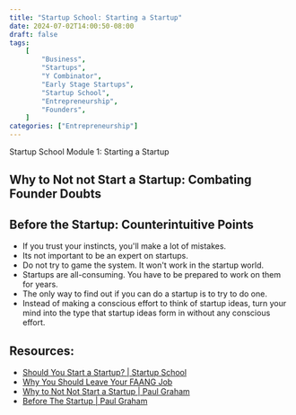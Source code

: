 ```yaml
---
title: "Startup School: Starting a Startup"
date: 2024-07-02T14:00:50-08:00
draft: false
tags:
    [
        "Business",
        "Startups",
        "Y Combinator",
        "Early Stage Startups",
        "Startup School",
        "Entrepreneurship",
        "Founders",
    ]
categories: ["Entrepreneurship"]
---
```


Startup School Module 1: Starting a Startup

## Why to Not not Start a Startup: Combating Founder Doubts

## Before the Startup: Counterintuitive Points

-   If you trust your instincts, you'll make a lot of mistakes.
-   Its not important to be an expert on startups.
-   Do not try to game the system. It won't work in the startup world.
-   Startups are all-consuming. You have to be prepared to work on them for years.
-   The only way to find out if you can do a startup is to try to do one.
-   Instead of making a conscious effort to think of startup ideas, turn your mind into the type that startup ideas form in without any conscious effort.

## Resources:

-   [Should You Start a Startup? | Startup School](https://www.youtube.com/watch?v=BUE-icVYRFU)
-   [Why You Should Leave Your FAANG Job](https://www.youtube.com/watch?v=sM2reZib2RY&t=5s)
-   [Why to Not Not Start a Startup | Paul Graham ](https://paulgraham.com/notnot.html)
-   [Before The Startup | Paul Graham](http://www.paulgraham.com/before.html)
    <!-- -   [Why to Not Not Start a Startup | Startup School](https://www.startupschool.org/curriculum/why-not-to-start-a-startup) -->
    <!-- -   [Why to Not Not Start a Startup | Startup School ](https://www.startupschool.org/curriculum/before-the-startup) -->
